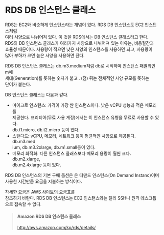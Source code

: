 # RDS DB 인스턴스 클래스   
RDS는 EC2와 비슷하게 인스턴스라는 개념이 있다. RDS DB 인스턴스도 EC2 인스턴스처럼  
여러 사양으로 나뉘어져 있다. 이 것을 RDS에서는 DB 인스턴스 클래스라고 한다.  
RDS와 DB 인스턴스 클래스가 여러가지 사양으로 나뉘어져 있는 이유는, 비용절감과    
효율성 때문이다. 사용량이 적으면 낮은 사양의 인스턴스를 사용하면 되고, 사용량이  
많아 부하가 크면 높은 사양을 사용하면 된다.   
  
RDS DB 인스턴스 클래스는 db.m3.medium처럼 db로 시작하며 인스턴스 패밀리인 m에  
세대(Generation)를 뜻하는 숫자가 붙고 `.`(점) 뒤는 전체적인 사양 규모를 뜻하는   
단어가 붙는다.   
  
DB 인스턴스 클래스는 다음과 같다.  
- 마이크로 인스턴스: 가격이 가장 싼 인스턴스이다. 낮은 vCPU 성능과 적은 메모리를  
제공한다. 프리티어(무료 사용 계정)에서는 이 인스턴스 유형을 무료로 사용할 수 있다.   
db.t1.micro, db.t2.micro 등이 있다.   
- 스탠다드: vCPU, 메모리, 네트워크 등이 평균적인 사양으로 제공된다. db.m3.med  
ium, db.m3.2xlarge, db.m1.small등이 있다.   
- 메모리 최적화: 다른 인스턴스 클래스보다 메모리 용량이 훨씬 크다. db.m2.xlarge,   
db.m2.4xlarge 등이 있다.  
  
RDS DB 인스턴스의 기본 구매 옵션은 온 디맨드 인스턴스(On Demand Instanc)이며   
사용한 시간만큼 요금을 지불하는 방식이다.    
  
자세한 요금은 [AWS 사이트의 요금표](http://aws.amazon.com/ko/rds/pricing)를  
참조하기 바란다. RDS DB 인스턴스는 EC2 인스턴스와는 달리 SSH나 원격 데스크톱  
으로 접속할 수 없다.  

> #### Amazon RDS DB 인스턴스 클래스   
> http://aws.amazon.com/ko/rds/details/

  


































